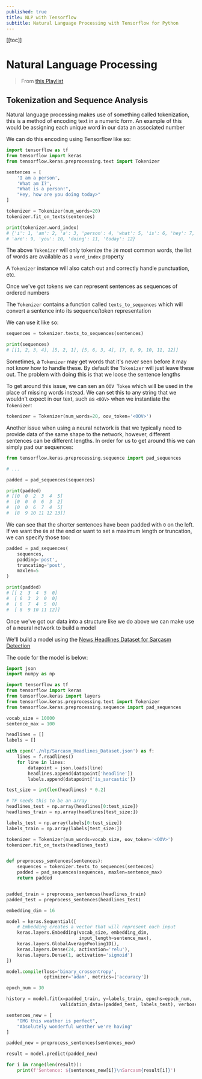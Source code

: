 ```yaml
---
published: true
title: NLP with Tensorflow
subtitle: Natural Language Processing with Tensorflow for Python
---
```


[[toc]]

# Natural Language Processing

> From [this Playlist](https://www.youtube.com/watch?v=fNxaJsNG3-s&list=PLQY2H8rRoyvwLbzbnKJ59NkZvQAW9wLbx&index=1)

## Tokenization and Sequence Analysis

Natural language processing makes use of something called tokenization, this is a method of encoding text in a numeric form. An example of this would be assigning each unique word in our data an associated number

We can do this encoding using Tensorflow like so:

```py
import tensorflow as tf
from tensorflow import keras
from tensorflow.keras.preprocessing.text import Tokenizer

sentences = [
    'I am a person',
    'What am I?',
    "What is a person!",
    "Hey, how are you doing today>"
]

tokenizer = Tokenizer(num_words=20)
tokenizer.fit_on_texts(sentences)

print(tokenizer.word_index)
# {'i': 1, 'am': 2, 'a': 3, 'person': 4, 'what': 5, 'is': 6, 'hey': 7, 'how': 8,
# 'are': 9, 'you': 10, 'doing': 11, 'today': 12}
```

The above `Tokenizer` will only tokenize the `20` most common words, the list of words are available as a `word_index` property

A `Tokenizer` instance will also catch out and correctly handle punctuation, etc.

Once we've got tokens we can represent sentences as sequences of ordered numbers

The `Tokenizer` contains a function called `texts_to_sequences` which will convert a sentence into its sequence/token representation

We can use it like so:

```py
sequences = tokenizer.texts_to_sequences(sentences)

print(sequences)
# [[1, 2, 3, 4], [5, 2, 1], [5, 6, 3, 4], [7, 8, 9, 10, 11, 12]]
```

Sometimes, a `Tokenizer` may get words that it's never seen before it may not know how to handle these. By default the `Tokenizer` will just leave these out. The problem with doing this is that we loose the sentence lengths

To get around this issue, we can sen an `OOV Token` which will be used in the place of missing words instead. We can set this to any string that we wouldn't expect in our text, such as `<OOV>` when we instantiate the `Tokenizer`:

```py
tokenizer = Tokenizer(num_words=20, oov_token='<OOV>')
```

Another issue when using a neural network is that we typically need to provide data of the same shape to the network, however, different sentences can be different lengths. In order for us to get around this we can simply pad our sequences:

```py
from tensorflow.keras.preprocessing.sequence import pad_sequences

# ...

padded = pad_sequences(sequences)

print(padded)
# [[0  0  2  3  4  5]
#  [0  0  0  6  3  2]
#  [0  0  6  7  4  5]
#  [8  9 10 11 12 13]]
```

We can see that the shorter sentences have been padded with `0` on the left. If we want the `0`s at the end or want to set a maximum length or truncation, we can specify those too:

```py
padded = pad_sequences(
    sequences,
    padding='post',
    truncating='post',
    maxlen=5
)

print(padded)
# [[ 2  3  4  5  0]
#  [ 6  3  2  0  0]
#  [ 6  7  4  5  0]
#  [ 8  9 10 11 12]]
```

Once we've got our data into a structure like we do above we can make use of a neural network to build a model

We'll build a model using the [News Headlines Dataset for Sarcasm Detection](https://www.kaggle.com/rmisra/news-headlines-dataset-for-sarcasm-detection/home)

The code for the model is below:

```py
import json
import numpy as np

import tensorflow as tf
from tensorflow import keras
from tensorflow.keras import layers
from tensorflow.keras.preprocessing.text import Tokenizer
from tensorflow.keras.preprocessing.sequence import pad_sequences

vocab_size = 10000
sentence_max = 100

headlines = []
labels = []

with open('./nlp/Sarcasm_Headlines_Dataset.json') as f:
    lines = f.readlines()
    for line in lines:
        datapoint = json.loads(line)
        headlines.append(datapoint['headline'])
        labels.append(datapoint['is_sarcastic'])

test_size = int(len(headlines) * 0.2)

# TF needs this to be an array
headlines_test = np.array(headlines[0:test_size])
headlines_train = np.array(headlines[test_size:])

labels_test = np.array(labels[0:test_size])
labels_train = np.array(labels[test_size:])

tokenizer = Tokenizer(num_words=vocab_size, oov_token='<OOV>')
tokenizer.fit_on_texts(headlines_test)


def preprocess_sentences(sentences):
    sequences = tokenizer.texts_to_sequences(sentences)
    padded = pad_sequences(sequences, maxlen=sentence_max)
    return padded


padded_train = preprocess_sentences(headlines_train)
padded_test = preprocess_sentences(headlines_test)

embedding_dim = 16

model = keras.Sequential([
    # Embedding creates a vector that will represent each input
    keras.layers.Embedding(vocab_size, embedding_dim,
                           input_length=sentence_max),
    keras.layers.GlobalAveragePooling1D(),
    keras.layers.Dense(24, activation='relu'),
    keras.layers.Dense(1, activation='sigmoid')
])

model.compile(loss='binary_crossentropy',
              optimizer='adam', metrics=['accuracy'])

epoch_num = 30

history = model.fit(x=padded_train, y=labels_train, epochs=epoch_num,
                    validation_data=(padded_test, labels_test), verbose=2)

sentences_new = [
    "OMG this weather is perfect",
    "Absolutely wonderful weather we're having"
]

padded_new = preprocess_sentences(sentences_new)

result = model.predict(padded_new)

for i in range(len(result)):
    print(f'Sentence: ${sentences_new[i]}\nSarcasm{result[i]}')
```
